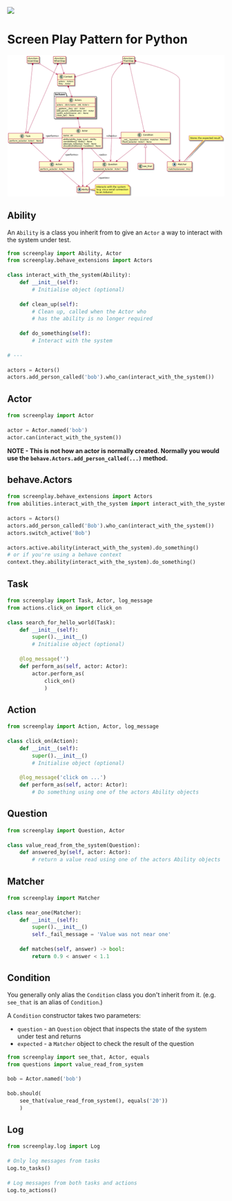 ![](../../workflows/Run%20tests/badge.svg)

# Screen Play Pattern for Python

![Class diagram](class_diagram.png)

## Ability

An ```Ability``` is a class you inherit from to give an ```Actor``` a way to
interact with the system under test.

``` python
from screenplay import Ability, Actor
from screenplay.behave_extensions import Actors

class interact_with_the_system(Ability):
    def __init__(self):
        # Initialise object (optional)

    def clean_up(self):
        # Clean up, called when the Actor who
        # has the ability is no longer required

    def do_something(self):
        # Interact with the system

# ---

actors = Actors()
actors.add_person_called('bob').who_can(interact_with_the_system())
```

## Actor

``` python
from screenplay import Actor

actor = Actor.named('bob')
actor.can(interact_with_the_system())
```

**NOTE - This is not how an actor is normally created.
Normally you would use the `behave.Actors.add_person_called(...)` method.**

## behave.Actors

``` python
from screenplay.behave_extensions import Actors
from abilities.interact_with_the_system import interact_with_the_system

actors = Actors()
actors.add_person_called('Bob').who_can(interact_with_the_system())
actors.switch_active('Bob')

actors.active.ability(interact_with_the_system).do_something()
# or if you're using a behave context
context.they.ability(interact_with_the_system).do_something()
```

## Task

``` python
from screenplay import Task, Actor, log_message
from actions.click_on import click_on

class search_for_hello_world(Task):
    def __init__(self):
        super().__init__()
        # Initialise object (optional)

    @log_message('')
    def perform_as(self, actor: Actor):
        actor.perform_as(
            click_on()
            )
```

## Action

``` python
from screenplay import Action, Actor, log_message

class click_on(Action):
    def __init__(self):
        super().__init__()
        # Initialise object (optional)

    @log_message('click on ...')
    def perform_as(self, actor: Actor):
        # Do something using one of the actors Ability objects
```

## Question

``` python
from screenplay import Question, Actor

class value_read_from_the_system(Question):
    def answered_by(self, actor: Actor):
        # return a value read using one of the actors Ability objects
```

## Matcher

``` python
from screenplay import Matcher

class near_one(Matcher):
    def __init__(self):
        super().__init__()
        self._fail_message = 'Value was not near one'

    def matches(self, answer) -> bool:
        return 0.9 < answer < 1.1
```

## Condition

You generally only alias the ```Condition``` class you don't inherit from it.
(e.g. ```see_that``` is an alias of ```Condition```.)

A ```Condition``` constructor takes two parameters:

* ```question``` - an ```Question``` object that inspects the state of the
  system under test and returns
* ```expected``` - a ```Matcher``` object to check the result of the question

``` python
from screenplay import see_that, Actor, equals
from questions import value_read_from_system

bob = Actor.named('bob')

bob.should(
    see_that(value_read_from_system(), equals('20'))
    )
```

## Log

``` python
from screenplay.log import Log

# Only log messages from tasks
Log.to_tasks()

# Log messages from both tasks and actions
Log.to_actions()
```
